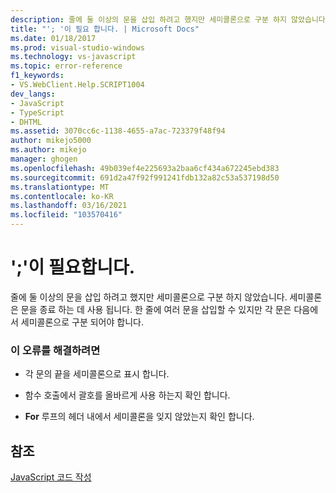 ```yaml
---
description: 줄에 둘 이상의 문을 삽입 하려고 했지만 세미콜론으로 구분 하지 않았습니다.
title: "'; '이 필요 합니다. | Microsoft Docs"
ms.date: 01/18/2017
ms.prod: visual-studio-windows
ms.technology: vs-javascript
ms.topic: error-reference
f1_keywords:
- VS.WebClient.Help.SCRIPT1004
dev_langs:
- JavaScript
- TypeScript
- DHTML
ms.assetid: 3070cc6c-1138-4655-a7ac-723379f48f94
author: mikejo5000
ms.author: mikejo
manager: ghogen
ms.openlocfilehash: 49b039ef4e225693a2baa6cf434a672245ebd383
ms.sourcegitcommit: 691d2a47f92f991241fdb132a82c53a537198d50
ms.translationtype: MT
ms.contentlocale: ko-KR
ms.lasthandoff: 03/16/2021
ms.locfileid: "103570416"
---
```

# <a name="expected-"></a>';'이 필요합니다.
줄에 둘 이상의 문을 삽입 하려고 했지만 세미콜론으로 구분 하지 않았습니다. 세미콜론은 문을 종료 하는 데 사용 됩니다. 한 줄에 여러 문을 삽입할 수 있지만 각 문은 다음에서 세미콜론으로 구분 되어야 합니다.  
  
### <a name="to-correct-this-error"></a>이 오류를 해결하려면  
  
- 각 문의 끝을 세미콜론으로 표시 합니다.  
  
- 함수 호출에서 괄호를 올바르게 사용 하는지 확인 합니다.  
  
- **For** 루프의 헤더 내에서 세미콜론을 잊지 않았는지 확인 합니다.  
  
## <a name="see-also"></a>참조  
 [JavaScript 코드 작성](https://developer.mozilla.org/docs/Learn/Getting_started_with_the_web/JavaScript_basics)
